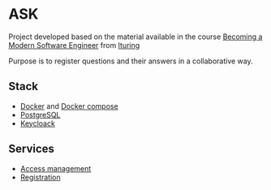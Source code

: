 # ASK

Project developed based on the material available in the course [Becoming a Modern Software Engineer](https://www.ituring.com.br/modern-software-engineer/) from [Ituring](https://www.ituring.com.br)

Purpose is to register questions and their answers in a collaborative way.

## Stack

- [Docker](https://www.docker.com/) and [Docker compose](https://docs.docker.com/compose/)
- [PostgreSQL](https://www.postgresql.org/)
- [Keycloack](https://www.keycloak.org/)

## Services

- [Access management](https://github.com/wjrodrigues/ask/tree/main/packages/access_management)
- [Registration](https://github.com/wjrodrigues/ask/tree/main/packages/registration)
